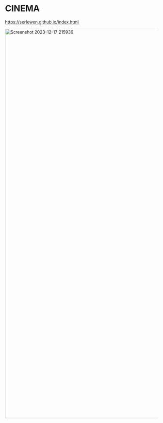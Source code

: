 # CINEMA
 https://serlewen.github.io/index.html

 <img width="1280" alt="Screenshot 2023-12-17 215936" src="https://github.com/SerLeWen/CINEMA/assets/153931710/0b650edc-b9f2-4256-b692-fca1feeb729e">

